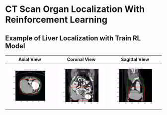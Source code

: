 # CT Scan Organ Localization With Reinforcement Learning

## Example of Liver Localization with Train RL Model
Axial View             |  Coronal View | Sagittal View 
:-------------------------:|:-------------------------:|:-------------------------:
  <img src="https://github.com/ykxxx/CT-Organ-Localization-With-Reinforcement-Learning/blob/main/image/liver-localization-example1.gif" width="95%"/>  |    <img src="https://github.com/ykxxx/CT-Organ-Localization-With-Reinforcement-Learning/blob/main/image/liver-localization-example2.gif" width="95%"/> | <img src="https://github.com/ykxxx/CT-Organ-Localization-With-Reinforcement-Learning/blob/main/image/liver-localization-example3.gif" width="95%"/> 
<!--   <figcaption>{{ Axial View }}</figcaption> -->
<!--   <figcaption>{{ Coronal View }}</figcaption> -->
<!--   <figcaption>{{ Sagittal View }}</figcaption> -->
